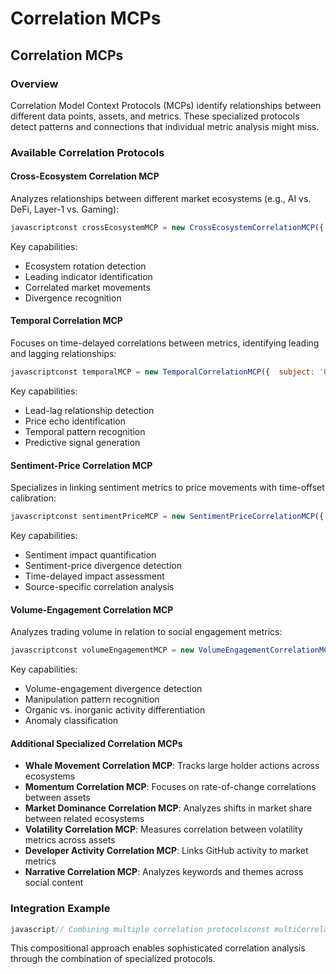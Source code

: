 # Correlation MCPs

## Correlation MCPs

### Overview

Correlation Model Context Protocols (MCPs) identify relationships between different data points, assets, and metrics. These specialized protocols detect patterns and connections that individual metric analysis might miss.

### Available Correlation Protocols

#### Cross-Ecosystem Correlation MCP

Analyzes relationships between different market ecosystems (e.g., AI vs. DeFi, Layer-1 vs. Gaming):

```javascript
javascriptconst crossEcosystemMCP = new CrossEcosystemCorrelationMCP({  ecosystems: ['ai', 'defi', 'gaming', 'layer1'],  metrics: ['price', 'volume', 'social'],  window: '30d',  method: 'pearson' // correlation method});const correlations = await crossEcosystemMCP.process();// Returns: correlation matrix between ecosystems
```

Key capabilities:

* Ecosystem rotation detection
* Leading indicator identification
* Correlated market movements
* Divergence recognition

#### Temporal Correlation MCP

Focuses on time-delayed correlations between metrics, identifying leading and lagging relationships:

```javascript
javascriptconst temporalMCP = new TemporalCorrelationMCP({  subject: 'BTC-price',  targets: ['ETH-price', 'SOL-price', 'AVAX-price'],  maxLag: 72, // hours  granularity: '1h',  significance: 0.95 // statistical significance threshold});const lags = await temporalMCP.process();// Returns: optimal lag time and correlation strength for each target
```

Key capabilities:

* Lead-lag relationship detection
* Price echo identification
* Temporal pattern recognition
* Predictive signal generation

#### Sentiment-Price Correlation MCP

Specializes in linking sentiment metrics to price movements with time-offset calibration:

```javascript
javascriptconst sentimentPriceMCP = new SentimentPriceCorrelationMCP({  assets: ['BTC', 'ETH', 'SOL'],  sentimentSources: ['twitter', 'reddit', 'discord'],  timeOffset: [-48, 48], // hours to check before/after  granularity: '4h'});const impacts = await sentimentPriceMCP.process();// Returns: sentiment impact factors and optimal time offsets
```

Key capabilities:

* Sentiment impact quantification
* Sentiment-price divergence detection
* Time-delayed impact assessment
* Source-specific correlation analysis

#### Volume-Engagement Correlation MCP

Analyzes trading volume in relation to social engagement metrics:

```javascript
javascriptconst volumeEngagementMCP = new VolumeEngagementCorrelationMCP({  assets: ['BTC', 'ETH', 'SOL'],  engagementMetrics: ['tweets', 'reddit-posts', 'discord-messages'],  anomalyThreshold: 2.5, // standard deviations  window: '14d'});const anomalies = await volumeEngagementMCP.process();// Returns: detected anomalies in volume-engagement relationship
```

Key capabilities:

* Volume-engagement divergence detection
* Manipulation pattern recognition
* Organic vs. inorganic activity differentiation
* Anomaly classification

#### Additional Specialized Correlation MCPs

* **Whale Movement Correlation MCP**: Tracks large holder actions across ecosystems
* **Momentum Correlation MCP**: Focuses on rate-of-change correlations between assets
* **Market Dominance Correlation MCP**: Analyzes shifts in market share between related ecosystems
* **Volatility Correlation MCP**: Measures correlation between volatility metrics across assets
* **Developer Activity Correlation MCP**: Links GitHub activity to market metrics
* **Narrative Correlation MCP**: Analyzes keywords and themes across social content

### Integration Example

```javascript
javascript// Combining multiple correlation protocolsconst multiCorrelation = new CompositeCorrelationMCP({  protocols: [    new SentimentPriceCorrelationMCP({ /* config */ }),    new TemporalCorrelationMCP({ /* config */ }),    new WhaleMovementCorrelationMCP({ /* config */ })  ],  integrationMethod: 'weighted',  weights: [0.4, 0.4, 0.2]});const integratedSignals = await multiCorrelation.process();// Returns: integrated correlation signals from multiple protocols
```

This compositional approach enables sophisticated correlation analysis through the combination of specialized protocols.

```
```
